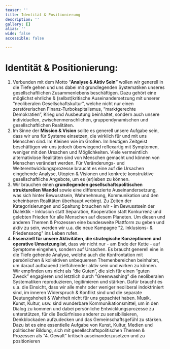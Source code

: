 ```yaml
---
teaser: ''
title: Identität & Positionierung
description: ''
gallery: []
alias: ''
wide: false
accessible: false

---
```

# Identität & Positionierung:

1. Verbunden mit dem Motto “**Analyse & Aktiv Sein”** wollen wir generell in die Tiefe gehen und uns dabei mit grundlegenden Systematiken unseres gesellschaftlichen Zusammenlebens beschäftigen. Dazu gehört eine möglichst ehrliche & (selbst)kritische Auseinandersetzung mit unserer “neoliberalen Gesellschaftskultur”, welche nicht nur einen zerstörerischen Finanz-Turbokapitalismus, “marktgerechte Demokratien”, Krieg und Ausbeutung beinhaltet, sondern auch unsere individuellen, zwischenmenschlichen, gruppendynamischen und gesellschaftlichen Realitäten.
2. Im Sinne der **Mission & Vision** sollte es generell unsere Aufgabe sein, dass wir uns für Systeme einsetzen, die wirklich für und mit uns Menschen sind. Im Kleinen wie im Großen. Im heutigen Zeitgeist beschäftigen wir uns jedoch überwiegend reflexartig mit Symptomen, weniger mit den Ursachen und Möglichkeiten. Viele vermeintlich alternativlose Realitäten sind von Menschen gemacht und können von Menschen verändert werden. Für Veränderungs- und Weiterentwicklungsprozesse braucht es eine auf die Ursachen eingehende Analyse, Utopien & Visionen und konkrete konstruktive gesellschaftliche Angebote, um es (er)leben zu können.
3. Wir brauchen einen **grundlegenden gesellschaftspolitischen strukturellen Wandel** sowie eine differenzierte Auseinandersetzung, was sich hinter Bewusstsein, Wahrnehmung, Kommunikation und den scheinbaren Realitäten überhaupt verbirgt. Zu Zeiten der Kategorisierungen und Spaltung brauchen wir - im Bewusstsein der Dialektik - Inklusion statt Separation, Kooperation statt Konkurrenz und gelebten Frieden für alle Menschen auf diesem Planeten. Um diesen und anderen Themen & Prozessen eine bundesweite Plattform zu geben und aktiv zu sein, werden wir u.a. die neue Kampagne "2. Inklusions- & Friedenssong" ins Leben rufen.
4. **Essenziell für unsere Aktivitäten, die strategische Konzeptionen und operative Umsetzung ist**, dass wir nicht nur - am Ende der Kette - auf Symptome eingehen, sondern auf Ursachen. Es braucht generell eine in die Tiefe gehende Analyse, welche auch die Konfrontation mit persönlichen & kollektiven unbequemen Themenbereichen beinhaltet, um darauf aufbauend zielführender aktiv sein und wirken zu können. Wir empfinden uns nicht als “die Guten”, die sich für einen “guten Zweck” engagieren und letztlich durch “Greenwashing” die neoliberalen Systematiken reproduzieren, legitimieren und stärken. Dafür braucht es u.a. die Einsicht, dass wir alle mehr oder weniger neoliberal indoktriniert sind, im inneren Widerspruch & Konflikt sind und die separate Deutungshoheit & Wahrheit nicht für uns gepachtet haben. Musik, Kunst, Kultur, usw. sind wunderbare Kommunikationsmittel, um in den Dialog zu kommen und dabei persönliche Entwicklungsprozesse zu unterstützen, für die Bedürfnisse anderer zu sensibilisieren, Denkblockaden aufzudecken und das Gemeinschaftsgefühl zu stärken. Dazu ist es eine essentielle Aufgabe von Kunst, Kultur, Medien und politischer Bildung, sich mit gesellschaftspolitischen Themen & Prozessen als “4. Gewalt” kritisch auseinanderzusetzen und zu positionieren
